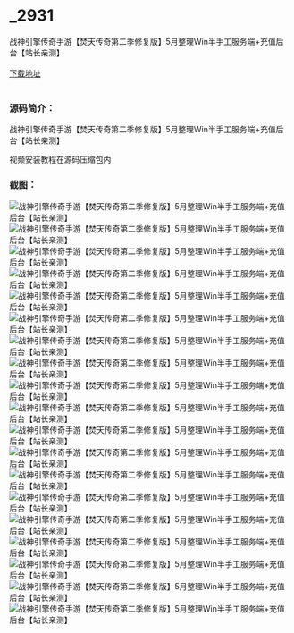 # _2931
战神引擎传奇手游【焚天传奇第二季修复版】5月整理Win半手工服务端+充值后台【站长亲测】
<br/></br>
[下载地址](https://www.uuid2.com/2931.html "下载地址")
<br/></br>
<h3>源码简介：</h3>
<p>战神引擎传奇手游【焚天传奇第二季修复版】5月整理Win半手工服务端+充值后台【站长亲测】<p>
<p>视频安装教程在源码压缩包内<p>
<h3>截图：</h3>
<img src="https://www.uuid2.com/wp-content/uploads/img/202205/6ccfc5a174.jpg" alt="战神引擎传奇手游【焚天传奇第二季修复版】5月整理Win半手工服务端+充值后台【站长亲测】"><img src="https://www.uuid2.com/wp-content/uploads/img/202205/6ccfc5a781.jpg" alt="战神引擎传奇手游【焚天传奇第二季修复版】5月整理Win半手工服务端+充值后台【站长亲测】"><img src="https://www.uuid2.com/wp-content/uploads/img/202205/c289bc0868.jpg" alt="战神引擎传奇手游【焚天传奇第二季修复版】5月整理Win半手工服务端+充值后台【站长亲测】"><img src="https://www.uuid2.com/wp-content/uploads/img/202205/c289bc0431.jpg" alt="战神引擎传奇手游【焚天传奇第二季修复版】5月整理Win半手工服务端+充值后台【站长亲测】"><img src="https://www.uuid2.com/wp-content/uploads/img/202205/c289bc0809.jpg" alt="战神引擎传奇手游【焚天传奇第二季修复版】5月整理Win半手工服务端+充值后台【站长亲测】"><img src="https://www.uuid2.com/wp-content/uploads/img/202205/c289bc0481.jpg" alt="战神引擎传奇手游【焚天传奇第二季修复版】5月整理Win半手工服务端+充值后台【站长亲测】"><img src="https://www.uuid2.com/wp-content/uploads/img/202205/c289bc0344.jpg" alt="战神引擎传奇手游【焚天传奇第二季修复版】5月整理Win半手工服务端+充值后台【站长亲测】"><img src="https://www.uuid2.com/wp-content/uploads/img/202205/c289bc0698.jpg" alt="战神引擎传奇手游【焚天传奇第二季修复版】5月整理Win半手工服务端+充值后台【站长亲测】"><img src="https://www.uuid2.com/wp-content/uploads/img/202205/10ba16f155.jpg" alt="战神引擎传奇手游【焚天传奇第二季修复版】5月整理Win半手工服务端+充值后台【站长亲测】"><img src="https://www.uuid2.com/wp-content/uploads/img/202205/10ba16f637.jpg" alt="战神引擎传奇手游【焚天传奇第二季修复版】5月整理Win半手工服务端+充值后台【站长亲测】"><img src="https://www.uuid2.com/wp-content/uploads/img/202205/10ba16f208.jpg" alt="战神引擎传奇手游【焚天传奇第二季修复版】5月整理Win半手工服务端+充值后台【站长亲测】"><img src="https://www.uuid2.com/wp-content/uploads/img/202205/10ba16f590.jpg" alt="战神引擎传奇手游【焚天传奇第二季修复版】5月整理Win半手工服务端+充值后台【站长亲测】"><img src="https://www.uuid2.com/wp-content/uploads/img/202205/10ba16f661.jpg" alt="战神引擎传奇手游【焚天传奇第二季修复版】5月整理Win半手工服务端+充值后台【站长亲测】"><img src="https://www.uuid2.com/wp-content/uploads/img/202205/10ba16f796.jpg" alt="战神引擎传奇手游【焚天传奇第二季修复版】5月整理Win半手工服务端+充值后台【站长亲测】"><img src="https://www.uuid2.com/wp-content/uploads/img/202205/c99cda0730.jpg" alt="战神引擎传奇手游【焚天传奇第二季修复版】5月整理Win半手工服务端+充值后台【站长亲测】"><img src="https://www.uuid2.com/wp-content/uploads/img/202205/c99cda0648.jpg" alt="战神引擎传奇手游【焚天传奇第二季修复版】5月整理Win半手工服务端+充值后台【站长亲测】"><img src="https://www.uuid2.com/wp-content/uploads/img/202205/c99cda0729.jpg" alt="战神引擎传奇手游【焚天传奇第二季修复版】5月整理Win半手工服务端+充值后台【站长亲测】"><img src="https://www.uuid2.com/wp-content/uploads/img/202205/c99cda0531.jpg" alt="战神引擎传奇手游【焚天传奇第二季修复版】5月整理Win半手工服务端+充值后台【站长亲测】"><img src="https://www.uuid2.com/wp-content/uploads/img/202205/c99cda0190.jpg" alt="战神引擎传奇手游【焚天传奇第二季修复版】5月整理Win半手工服务端+充值后台【站长亲测】">
